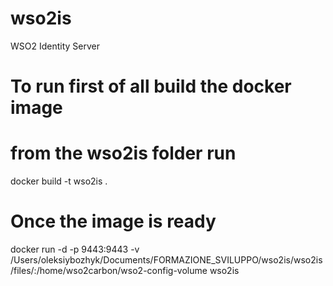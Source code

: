 # wso2is
WSO2 Identity Server 

# To run first of all build the docker image
# from the wso2is folder run 
docker build -t wso2is .

# Once the image is ready
docker run -d -p 9443:9443 -v /Users/oleksiybozhyk/Documents/FORMAZIONE_SVILUPPO/wso2is/wso2is/files/:/home/wso2carbon/wso2-config-volume wso2is